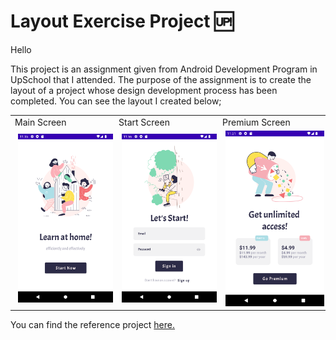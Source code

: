 # Layout Exercise Project :up:

<p>Hello</p>
<p>This project is an assignment given from Android Development Program in UpSchool that I attended. The purpose of the assignment is to create the layout of a project whose design development process has been completed. You can see the layout I created below;
  <p></p>
  
  <div>
<table>
  <tr>
    <td >Main Screen</td>
     <td >Start Screen</td>
    <td>Premium Screen</td>
 
  </tr>

<tr>
    <td >
      <img src="https://github.com/feyzademirhan/UpSchool-Bootcamp-Progress/blob/main/Projeler/Layout Exercise/Screenshots/mainpage.png" width="250" hspace="5"/>
    </td>
   <td>
     <img src="https://github.com/feyzademirhan/UpSchool-Bootcamp-Progress/blob/main/Projeler/Layout Exercise/Screenshots/startpage.png" width="250" hspace="5"/>
    </td>
      <td>
     <img src="https://github.com/feyzademirhan/UpSchool-Bootcamp-Progress/blob/main/Projeler/Layout Exercise/Screenshots/premiumpage.png" width="250" hspace="5"/>
    </td>
  
  </tr>
  
  </tr>
 </table>
  </div>
  
You can find the reference project [here.](https://www.sketchappsources.com/free-source/4762-design-courses-app-sketch-freebie-resource.html)
